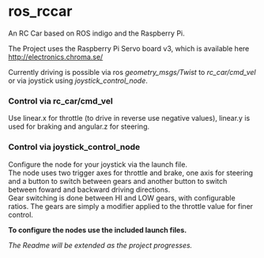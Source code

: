 ros_rccar
=========
An RC Car based on ROS indigo and the Raspberry Pi.

The Project uses the Raspberry Pi Servo board v3, which is available here http://electronics.chroma.se/

Currently driving is possible via ros *geometry_msgs/Twist* to *rc_car/cmd_vel* or via joystick using *joystick_control_node*.  

### Control via rc_car/cmd_vel
Use linear.x for throttle (to drive in reverse use negative values), linear.y is used for braking and angular.z for steering.

### Control via joystick_control_node
Configure the node for your joystick via the launch file.  
The node uses two trigger axes for throttle and brake, one axis for steering and a button to switch between gears
and another button to switch between foward and backward driving directions.  
Gear switching is done between HI and LOW gears, with configurable ratios.
The gears are simply a modifier applied to the throttle value for finer control.

**To configure the nodes use the included launch files.**

*The Readme will be extended as the project progresses.*
